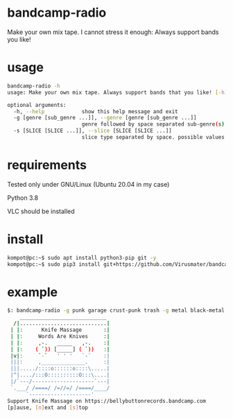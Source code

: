 # bandcamp-radio
Make your own mix tape. I cannot stress it enough: Always support bands you like!
# usage
```bash
bandcamp-radio -h
usage: Make your own mix tape. Always support bands that you like! [-h] [-g [genre [sub_genre ...]]] [-s [SLICE [SLICE ...]]]

optional arguments:
  -h, --help            show this help message and exit
  -g [genre [sub_genre ...]], --genre [genre [sub_genre ...]]
                        genre followed by space separated sub-genre(s). all if not supplied
  -s [SLICE [SLICE ...]], --slice [SLICE [SLICE ...]]
                        slice type separated by space. possible values are: new best rec. best if not supplied
```
# requirements
Tested only under GNU/Linux (Ubuntu 20.04 in my case)

Python 3.8

VLC should be installed
# install
```bash
kompot@pc:~$ sudo apt install python3-pip git -y
kompot@pc:~$ sudo pip3 install git+https://github.com/Virusmater/bandcamp-radio
```
# example
```bash
$: bandcamp-radio -g punk garage crust-punk trash -g metal black-metal -s new best
    ____________________________
  /|............................|
 | |:      Knife Massage       :|
 | |:     Words Are Knives     :|
 | |:     ,-.   _____   ,-.    :|
 | |:    ( `)) [_____] ( `))   :|
 |v|:     `-`   ' ' '   `-`    :|
 |||:     ,______________.     :|
 |||...../::::o::::::o::::\.....|
 |^|..../:::O::::::::::O:::\....|
 |/`---/--------------------`---|
 `.___/ /====/ /=//=/ /====/____/
      `--------------------'
Support Knife Massage on https://bellybuttonrecords.bandcamp.com
[p]ause, [n]ext and [s]top
